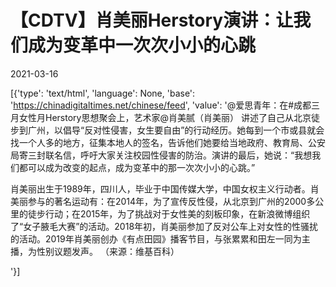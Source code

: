 # 【CDTV】肖美丽Herstory演讲：让我们成为变革中一次次小小的心跳

2021-03-16

[{'type': 'text/html', 'language': None, 'base': 'https://chinadigitaltimes.net/chinese/feed', 'value': '@爱思青年：在#成都三月女性月Herstory思想聚会上，艺术家@肖美腻（肖美丽） 讲述了自己从北京徒步到广州，以倡导“反对性侵害，女生要自由”的行动经历。她每到一个市或县就会找一个人多的地方，征集本地人的签名，告诉他们她要给当地政府、教育局、公安局寄三封联名信，呼吁大家关注校园性侵害的防治。演讲的最后，她说：“我想我们都可以成为改变的起点，成为变革中的那一次次小小的心跳。”



肖美丽出生于1989年，四川人，毕业于中国传媒大学，中国女权主义行动者。肖美丽参与的著名运动有：在2014年，为了宣传反性侵，从北京到广州的2000多公里的徒步行动；在2015年，为了挑战对于女性美的刻板印象，在新浪微博组织了“女子腋毛大赛”的活动。2018年初，肖美丽参加了反对公车上对女性的性骚扰的活动。2019年肖美丽创办《有点田园》播客节目，与张累累和田左一同为主播，为性别议题发声。  （来源：维基百科）



'}]